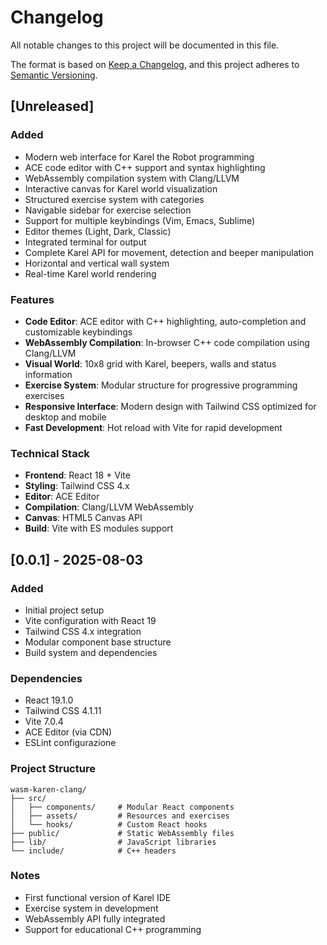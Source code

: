 # Changelog

All notable changes to this project will be documented in this file.

The format is based on [Keep a Changelog](https://keepachangelog.com/en/1.0.0/),
and this project adheres to [Semantic Versioning](https://semver.org/spec/v2.0.0.html).

## [Unreleased]

### Added
- Modern web interface for Karel the Robot programming
- ACE code editor with C++ support and syntax highlighting
- WebAssembly compilation system with Clang/LLVM
- Interactive canvas for Karel world visualization
- Structured exercise system with categories
- Navigable sidebar for exercise selection
- Support for multiple keybindings (Vim, Emacs, Sublime)
- Editor themes (Light, Dark, Classic)
- Integrated terminal for output
- Complete Karel API for movement, detection and beeper manipulation
- Horizontal and vertical wall system
- Real-time Karel world rendering

### Features
- **Code Editor**: ACE editor with C++ highlighting, auto-completion and customizable keybindings
- **WebAssembly Compilation**: In-browser C++ code compilation using Clang/LLVM
- **Visual World**: 10x8 grid with Karel, beepers, walls and status information
- **Exercise System**: Modular structure for progressive programming exercises
- **Responsive Interface**: Modern design with Tailwind CSS optimized for desktop and mobile
- **Fast Development**: Hot reload with Vite for rapid development

### Technical Stack
- **Frontend**: React 18 + Vite
- **Styling**: Tailwind CSS 4.x
- **Editor**: ACE Editor
- **Compilation**: Clang/LLVM WebAssembly
- **Canvas**: HTML5 Canvas API
- **Build**: Vite with ES modules support

## [0.0.1] - 2025-08-03

### Added
- Initial project setup
- Vite configuration with React 19
- Tailwind CSS 4.x integration
- Modular component base structure
- Build system and dependencies

### Dependencies
- React 19.1.0
- Tailwind CSS 4.1.11
- Vite 7.0.4
- ACE Editor (via CDN)
- ESLint configurazione

### Project Structure
```
wasm-karen-clang/
├── src/
│   ├── components/     # Modular React components
│   ├── assets/         # Resources and exercises
│   └── hooks/          # Custom React hooks
├── public/             # Static WebAssembly files
├── lib/                # JavaScript libraries
└── include/            # C++ headers
```

### Notes
- First functional version of Karel IDE
- Exercise system in development
- WebAssembly API fully integrated
- Support for educational C++ programming
